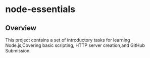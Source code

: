 # node-essentials 
## Overview
This project contains a set of introductory tasks for learning Node.js,Covering basic scripting, HTTP server creation,and GitHub Submission.